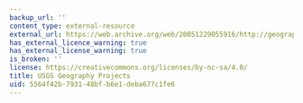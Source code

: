 ```yaml
---
backup_url: ''
content_type: external-resource
external_url: https://web.archive.org/web/20051229055916/http://geography.usgs.gov/
has_external_licence_warning: true
has_external_license_warning: true
is_broken: ''
license: https://creativecommons.org/licenses/by-nc-sa/4.0/
title: USGS Geography Projects
uid: 5564f42b-7931-48bf-b6e1-deba677c1fe6
---
```

